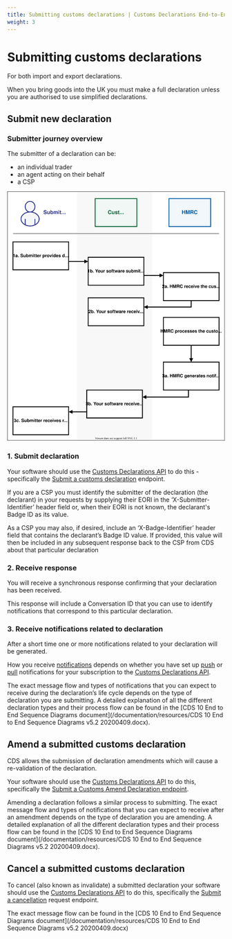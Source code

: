 ```yaml
---
title: Submitting customs declarations | Customs Declarations End-to-End Service Guide
weight: 3
---
```


# Submitting customs declarations

For both import and export declarations.

When you bring goods into the UK you must make a full declaration unless you are authorised to use simplified declarations.


## Submit new declaration

### Submitter journey overview
The submitter of a declaration can be:

- an individual trader
- an agent acting on their behalf
- a CSP

<img src="resources/Submit-a-customs-declaration.svg"/>

### 1. Submit declaration
Your software should use the [Customs Declarations API](/api-documentation/docs/api/service/customs-declarations) to do this - specifically the [Submit a customs declaration](/api-documentation/docs/api/service/customs-declarations/1.0#_submit-a-customs-declaration_post_accordion) endpoint.

If you are a CSP you must identify the submitter of the declaration (the declarant) in your requests by supplying their EORI in the ‘X-Submitter-Identifier’ header field or, when their EORI is not known, the declarant's Badge ID as its value.

As a CSP you may also, if desired, include an ‘X-Badge-Identifier’ header field that contains the declarant’s Badge ID value. If provided, this value will then be included in any subsequent response back to the CSP from CDS about that particular declaration


### 2. Receive response
You will receive a synchronous response confirming that your declaration has been received.

This response will include a Conversation ID that you can use to identify notifications that correspond to this particular declaration.


### 3. Receive notifications related to declaration
After a short time one or more notifications related to your declaration will be generated.

How you receive [notifications](/documentation/notifications.html) depends on whether you have set up [push](/documentation/notifications.html#push-notifications) or [pull](/documentation/notifications.html#pull-notifications) notifications for your subscription to the [Customs Declarations API](/api-documentation/docs/api/service/customs-declarations).

The exact message flow and types of notifications that you can expect to receive during the declaration’s life cycle depends on the type of declaration you are submitting. A detailed explanation of all the different declaration types and their process flow can be found in the [CDS 10 End to End Sequence Diagrams document](/documentation/resources/CDS 10 End to End Sequence Diagrams v5.2 20200409.docx).


## Amend a submitted customs declaration

CDS allows the submission of declaration amendments which will cause a re-validation of the declaration. 

Your software should use the [Customs Declarations API](/api-documentation/docs/api/service/customs-declarations) to do this, specifically the [Submit a Customs Amend Declaration endpoint](/api-documentation/docs/api/service/customs-declarations#_submit-a-customs-amend-declaration_post_accordion).

Amending a declaration follows a similar process to submitting. The exact message flow and types of notifications that you can expect to receive after an amendment depends on the type of declaration you are amending. A detailed explanation of all the different declaration types and their process flow can be found in the [CDS 10 End to End Sequence Diagrams document](/documentation/resources/CDS 10 End to End Sequence Diagrams v5.2 20200409.docx).


## Cancel a submitted customs declaration

To cancel (also known as invalidate) a submitted declaration your software should use the [Customs Declarations API](/api-documentation/docs/api/service/customs-declarations) to do this, specifically the [Submit a cancellation](/api-documentation/docs/api/service/customs-declarations#_submit-a-cancellation-request_post_accordion) request endpoint.

The exact message flow can be found in the [CDS 10 End to End Sequence Diagrams document](/documentation/resources/CDS 10 End to End Sequence Diagrams v5.2 20200409.docx)